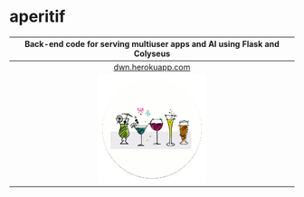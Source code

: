 # aperitif
|Back-end code for serving multiuser apps and AI using Flask and Colyseus|
|:---:|
|[dwn.herokuapp.com](http://dwn.herokuapp.com)|
|![](logo.gif)|
